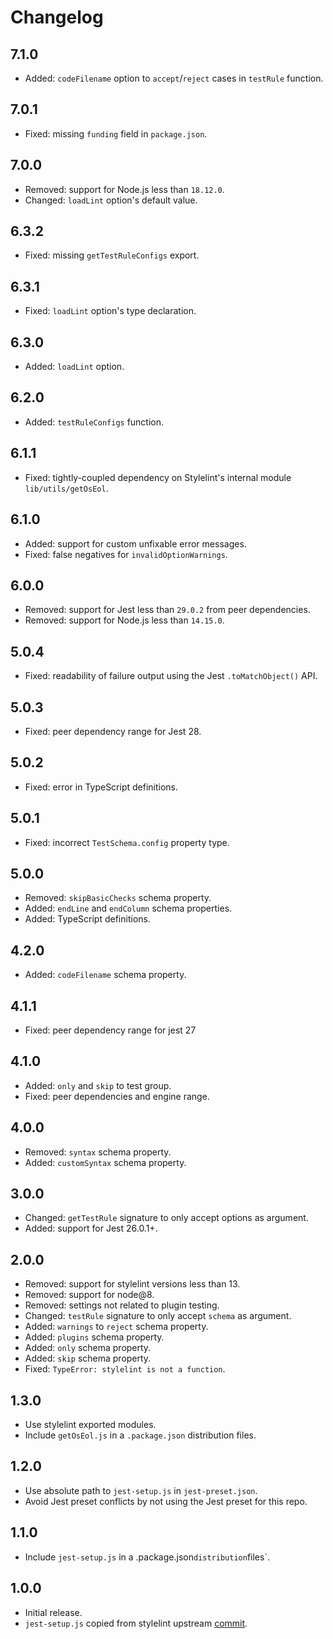 # Changelog

## 7.1.0

- Added: `codeFilename` option to `accept`/`reject` cases in `testRule` function.

## 7.0.1

- Fixed: missing `funding` field in `package.json`.

## 7.0.0

- Removed: support for Node.js less than `18.12.0`.
- Changed: `loadLint` option's default value.

## 6.3.2

- Fixed: missing `getTestRuleConfigs` export.

## 6.3.1

- Fixed: `loadLint` option's type declaration.

## 6.3.0

- Added: `loadLint` option.

## 6.2.0

- Added: `testRuleConfigs` function.

## 6.1.1

- Fixed: tightly-coupled dependency on Stylelint's internal module `lib/utils/getOsEol`.

## 6.1.0

- Added: support for custom unfixable error messages.
- Fixed: false negatives for `invalidOptionWarnings`.

## 6.0.0

- Removed: support for Jest less than `29.0.2` from peer dependencies.
- Removed: support for Node.js less than `14.15.0`.

## 5.0.4

- Fixed: readability of failure output using the Jest `.toMatchObject()` API.

## 5.0.3

- Fixed: peer dependency range for Jest 28.

## 5.0.2

- Fixed: error in TypeScript definitions.

## 5.0.1

- Fixed: incorrect `TestSchema.config` property type.

## 5.0.0

- Removed: `skipBasicChecks` schema property.
- Added: `endLine` and `endColumn` schema properties.
- Added: TypeScript definitions.

## 4.2.0

- Added: `codeFilename` schema property.

## 4.1.1

- Fixed: peer dependency range for jest 27

## 4.1.0

- Added: `only` and `skip` to test group.
- Fixed: peer dependencies and engine range.

## 4.0.0

- Removed: `syntax` schema property.
- Added: `customSyntax` schema property.

## 3.0.0

- Changed: `getTestRule` signature to only accept options as argument.
- Added: support for Jest 26.0.1+.

## 2.0.0

- Removed: support for stylelint versions less than 13.
- Removed: support for node@8.
- Removed: settings not related to plugin testing.
- Changed: `testRule` signature to only accept `schema` as argument.
- Added: `warnings` to `reject` schema property.
- Added: `plugins` schema property.
- Added: `only` schema property.
- Added: `skip` schema property.
- Fixed: `TypeError: stylelint is not a function`.

## 1.3.0

- Use stylelint exported modules.
- Include `getOsEol.js` in a `.package.json` distribution files.

## 1.2.0

- Use absolute path to `jest-setup.js` in `jest-preset.json`.
- Avoid Jest preset conflicts by not using the Jest preset for this repo.

## 1.1.0

- Include `jest-setup.js` in a .package.json`distribution`files`.

## 1.0.0

- Initial release.
- `jest-setup.js` copied from stylelint upstream [commit](https://github.com/stylelint/stylelint/blob/4c90af5863acf3026d8424b49a78189106f052dc/jest-setup.js).

